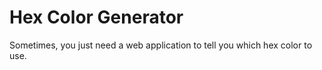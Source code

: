 # Hex Color Generator

Sometimes, you just need a web application to tell you which hex color to use.
